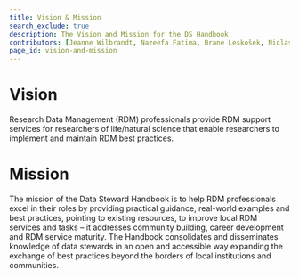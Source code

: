 ```yaml
---
title: Vision & Mission
search_exclude: true
description: The Vision and Mission for the DS Handbook
contributors: [Jeanne Wilbrandt, Nazeefa Fatima, Brane Leskošek, Niclas Jareborg, Helena Schnitzer, Amir Szitenberg]
page_id: vision-and-mission
---
```


# Vision

Research Data Management (RDM) professionals provide RDM support services for researchers of life/natural science that enable researchers to implement and maintain RDM best practices.

# Mission
The mission of the Data Steward Handbook is to help RDM professionals excel in their roles by providing practical guidance, real-world examples and best practices, pointing to existing resources, to improve local RDM services and tasks – it addresses community building, career development and RDM service maturity. The Handbook consolidates and disseminates knowledge of data stewards in an open and accessible way expanding the exchange of best practices beyond the borders of local institutions and communities. 
